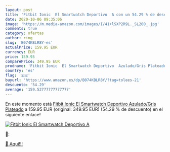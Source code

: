 ```yaml
---
layout: post
title: 'Fitbit Ionic  El Smartwatch Deportivo  A con un 54.29 % de descuento'
date: 2020-10-06 09:35:06
image: 'https://m.media-amazon.com/images/I/41+lSXP2R9L._SL200_.jpg'
comments: true
category: ofertas
author: ring
slug: 'B074KBLR8Y-es'
actualPrice: 159.95 EUR
currency: EUR
price: 159.95
comparePrice: 349.95 EUR
prodname: 'Fitbit Ionic  El Smartwatch Deportivo  Azulado/Gris Plateado'
country: 'es'
flag: '🇪🇸'
buyurl: 'https://www.amazon.es/dp/B074KBLR8Y/?tag=tolees-21'
descuento: '54.29'
average: '159.52777777777777'
---
```


En este momento está [Fitbit Ionic  El Smartwatch Deportivo  Azulado/Gris Plateado](https://www.amazon.es/dp/B074KBLR8Y/?tag=tolees-21) a 159.95 EUR (original: 349.95 EUR) (54.29 %  de descuento) en el siguiente enlace!

[![Fitbit Ionic  El Smartwatch Deportivo  A](https://m.media-amazon.com/images/I/41+lSXP2R9L._SL200_.jpg)](https://www.amazon.es/dp/B074KBLR8Y/?tag=tolees-21)

🔎:


[🛒 Aquí!!!](https://www.amazon.es/dp/B074KBLR8Y/?tag=tolees-21)
